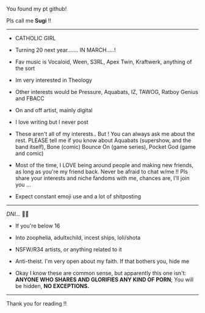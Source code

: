 You found my pt github!

Pls call me **Sugi** !!

_______________________________________________________________________________________________________

- CATHOLIC GIRL
- Turning 20 next year....... IN MARCH.....!
- Fav music is Vocaloid, Ween, S3RL, Apex Twin, Kraftwerk, anything of the sort
- Im very interested in Theology
- Other interests would be Pressure, Aquabats, IZ, TAWOG, Ratboy Genius and FBACC
- On and off artist, mainly digital
- I love writing but I never post
- These aren't all of my interests.. But ! You can always ask me about the rest. PLEASE tell me if you know about Aquabats (supershow, and the band itself), Bone (comic) Bounce On (game series), Pocket God (game and comic)
  
- Most of the time, I LOVE being around people and making new friends, as long as you're my friend back. Never be afraid to chat w/me !! Pls share your interests and niche fandoms with me, chances are, I'll join you ...
- Expect constant emoji use and a lot of shitposting

_______________________________________________________________________________________________________

*DNI...* 🤷‍♀️
- If you're below 16
- Into zoophelia, adultxchild, incest ships, loli/shota
- NSFW/R34 artists, or anything related to it
- Anti-theist. I'm very open about my faith. If that bothers you, hide me

- Okay I know these are common sense, but apparently this one isn't: **ANYONE WHO SHARES AND GLORIFIES ANY KIND OF PORN**; You will be hidden, **NO EXCEPTIONS.**


_______________________________________________________________________________________________________

Thank you for reading !!
